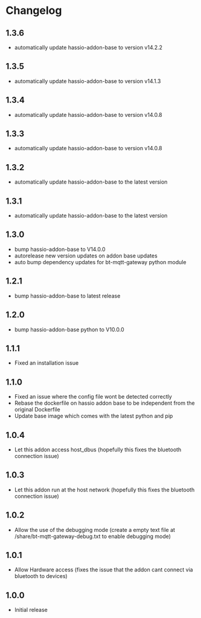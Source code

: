 # Changelog
## 1.3.6
- automatically update hassio-addon-base to version v14.2.2


## 1.3.5
- automatically update hassio-addon-base to version v14.1.3


## 1.3.4
- automatically update hassio-addon-base to version v14.0.8


## 1.3.3
- automatically update hassio-addon-base to version v14.0.8


## 1.3.2
- automatically update hassio-addon-base to the latest version

## 1.3.1
- automatically update hassio-addon-base to the latest version

## 1.3.0
- bump hassio-addon-base to V14.0.0
- autorelease new version updates on addon base updates
- auto bump dependency updates for bt-mqtt-gateway python module

## 1.2.1
- bump hassio-addon-base to latest release

## 1.2.0
- bump hassio-addon-base python to V10.0.0

## 1.1.1
- Fixed an installation issue

## 1.1.0
- Fixed an issue where the config file wont be detected correctly
- Rebase the dockerfile on hassio addon base to be independent from the original Dockerfile
- Update base image which comes with the latest python and pip

## 1.0.4
- Let this addon access host_dbus (hopefully this fixes the bluetooth connection issue)

## 1.0.3
- Let this addon run at the host network (hopefully this fixes the bluetooth connection issue)

## 1.0.2
- Allow the use of the debugging mode (create a empty text file at /share/bt-mqtt-gateway-debug.txt to enable debugging mode)

## 1.0.1
- Allow Hardware access (fixes the issue that the addon cant connect via bluetooth to devices)

## 1.0.0
- Initial release
